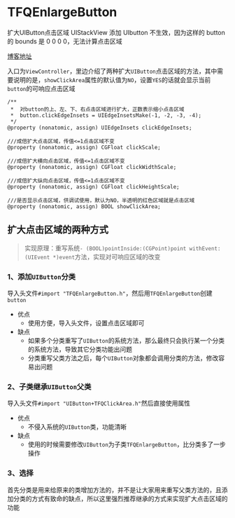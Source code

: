 # TFQEnlargeButton
扩大UIButton点击区域
UIStackView 添加 UIbutton 不生效，因为这样的 button 的 bounds 是 0 0 0 0，无法计算点击区域

[博客地址](https://lizhidada.github.io/2019/09/25/iOS-%E6%89%A9%E5%A4%A7UIbutton%E7%82%B9%E5%87%BB%E5%8C%BA%E5%9F%9F/)

入口为`ViewController`，里边介绍了两种扩大`UIButton`点击区域的方法，其中需要说明的是，`showClickArea`属性的默认值为`NO`，设置`YES`的话就会显示当前`button`的可响应点击区域

```
/**
 *  对button的上、左、下、右点击区域进行扩大，正数表示缩小点击区域
 *  button.clickEdgeInsets = UIEdgeInsetsMake(-1, -2, -3, -4);
 */
@property (nonatomic, assign) UIEdgeInsets clickEdgeInsets;

///成倍扩大点击区域，传值<=1点击区域不变
@property (nonatomic, assign) CGFloat clickScale;

///成倍扩大横向点击区域，传值<=1点击区域不变
@property (nonatomic, assign) CGFloat clickWidthScale;

///成倍扩大纵向点击区域，传值<=1点击区域不变
@property (nonatomic, assign) CGFloat clickHeightScale;

///是否显示点击区域，供调试使用，默认为NO，半透明的红色区域就是点击区域
@property (nonatomic, assign) BOOL showClickArea;
```
## 扩大点击区域的两种方式

> 实现原理：重写系统```- (BOOL)pointInside:(CGPoint)point withEvent:(UIEvent *)event```方法，实现对可响应区域的改变

### 1、添加`UIButton`分类

导入头文件`#import "TFQEnlargeButton.h"`，然后用`TFQEnlargeButton`创建`button`

- 优点
	- 使用方便，导入头文件，设置点击区域即可
- 缺点
	- 如果多个分类重写了`UIButton`的系统方法，那么最终只会执行某一个分类的系统方法，导致其它分类功能出问题
	- 分类重写父类方法之后，每个`UIButton`对象都会调用分类的方法，修改容易出问题
	
### 2、子类继承`UIButton`父类
导入头文件`#import "UIButton+TFQClickArea.h"`然后直接使用属性

- 优点
	- 不侵入系统的`UIButton`类，功能清晰
- 缺点
	- 使用的时候需要修改`UIButton`为子类`TFQEnlargeButton`，比分类多了一步操作
	
### 3、选择
首先分类是用来给原来的类增加方法的，并不是让大家用来重写父类方法的，且添加分类的方式有致命的缺点，所以这里强烈推荐继承的方式来实现扩大点击区域的功能
